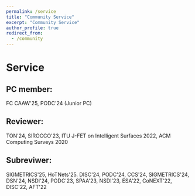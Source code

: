 ```yaml
---
permalink: /service
title: "Community Service"
excerpt: "Community Service"
author_profile: true
redirect_from: 
  - /community
---
```


# Service

## PC member:
FC CAAW'25, PODC'24 (Junior PC)

## Reviewer:
TON'24, SIROCCO'23, ITU J-FET on Intelligent Surfaces 2022, ACM Computing Surveys 2020

## Subreviwer: 
SIGMETRICS'25, HoTNets'25. DISC'24, PODC'24, CCS'24, SIGMETRICS'24, DSN'24, NSDI'24, PODC'23, SPAA'23, NSDI'23, ESA'22, CoNEXT'22, DISC'22, AFT'22